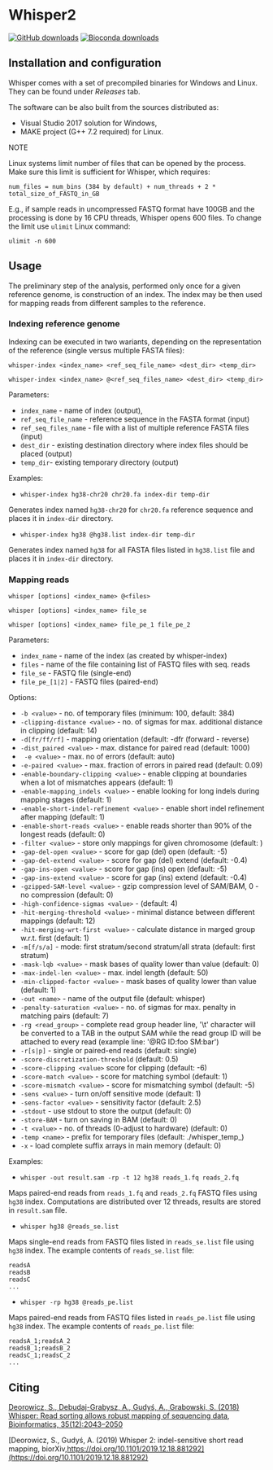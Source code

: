 # Whisper2

[![GitHub downloads](https://img.shields.io/github/downloads/refresh-bio/whisper/total.svg?style=flag&label=GitHub%20downloads)](https://github.com/refresh-bio/Whisper/releases)
[![Bioconda downloads](https://img.shields.io/conda/dn/bioconda/whisper.svg?style=flag&label=Bioconda%20downloads)](https://anaconda.org/bioconda/whisper)

## Installation and configuration

Whisper comes with a set of precompiled binaries for Windows and Linux. They can be found under *Releases* tab.

The software can be also built from the sources distributed as:
* Visual Studio 2017 solution for Windows,
* MAKE project (G++ 7.2 required) for Linux.

NOTE

Linux systems limit number of files that can be opened by the process. Make sure this limit is sufficient for Whisper, which requires:

`num_files = num_bins (384 by default) + num_threads + 2 * total_size_of_FASTQ_in_GB` 

E.g., if sample reads in uncompressed FASTQ format have 100GB and the processing is done by 16 CPU threads, Whisper opens 600 files. To change the limit use `ulimit` Linux command:

`ulimit -n 600`

## Usage

The preliminary step of the analysis, performed only once for a given reference genome, is construction of an index. The index may be then used for mapping reads from different samples to the reference. 

### Indexing reference genome

Indexing can be executed in two wariants, depending on the representation of the reference (single versus multiple FASTA files):

`whisper-index <index_name> <ref_seq_file_name> <dest_dir> <temp_dir>`

`whisper-index <index_name> @<ref_seq_files_name> <dest_dir> <temp_dir>`

Parameters:

* `index_name` - name of index (output),
* `ref_seq_file_name` - reference sequence in the FASTA format (input)
* `ref_seq_files_name` - file with a list of multiple reference FASTA files (input)
* `dest_dir` - existing destination directory where index files should be placed (output)
* `temp_dir`- existing temporary directory (output)

Examples: 
* `whisper-index hg38-chr20 chr20.fa index-dir temp-dir` 

Generates index named `hg38-chr20` for `chr20.fa` reference sequence and places it in `index-dir` directory.

* `whisper-index hg38 @hg38.list index-dir temp-dir` 

Generates index named `hg38` for all FASTA files listed in `hg38.list` file and places it in `index-dir` directory.

### Mapping reads

   `whisper [options] <index_name> @<files>`
   
   `whisper [options] <index_name> file_se`
   
   `whisper [options] <index_name> file_pe_1 file_pe_2`
   
Parameters:
 
 * `index_name`   - name of the index (as created by whisper-index)
 * `files`        - name of the file containing list of FASTQ files with seq. reads
 * `file_se`      - FASTQ file (single-end)
 * `file_pe_[1|2]` - FASTQ files (paired-end)
 
Options:

 * `-b <value>` - no. of temporary files (minimum: 100, default: 384)
 * `-clipping-distance <value>` - no. of sigmas for max. additional distance in clipping (default: 14)
 * `-d[fr/ff/rf]` - mapping orientation (default: -dfr (forward - reverse)
 * `-dist_paired <value>` - max. distance for paired read (default: 1000)
 * ` -e <value>` - max. no of errors (default: auto)
 * `-e-paired <value>` - max. fraction of errors in paired read (default: 0.09)
 * `-enable-boundary-clipping <value>` - enable clipping at boundaries when a lot of mismatches appears (default: 1)
 * `-enable-mapping_indels <value>` - enable looking for long indels during mapping stages (default: 1)
 * `-enable-short-indel-refinement <value>` - enable short indel refinement after mapping (default: 1)
 * `-enable-short-reads <value>` - enable reads shorter than 90% of the longest reads (default: 0)
 * `-filter <value>` - store only mappings for given chromosome (default: )
 * `-gap-del-open <value>` - score for gap (del) open (default: -5)
 * `-gap-del-extend <value>` - score for gap (del) extend (default: -0.4)
 * `-gap-ins-open <value>` - score for gap (ins) open (default: -5)
 * `-gap-ins-extend <value>` - score for gap (ins) extend (default: -0.4)
 * `-gzipped-SAM-level <value>` - gzip compression level of SAM/BAM, 0 - no compression (default: 0)
 * `-high-confidence-sigmas <value>` - (default: 4)
 * `-hit-merging-threshold <value>` - minimal distance between different mappings (default: 12)
 * `-hit-merging-wrt-first <value>` - calculate distance in marged group w.r.t. first (default: 1)
 * `-m[f/s/a]` - mode: first stratum/second stratum/all strata (default: first stratum)
 * `-mask-lqb <value>` - mask bases of quality lower than value (default: 0)
 * `-max-indel-len <value>` - max. indel length (default: 50)
 * `-min-clipped-factor <value>` - mask bases of quality lower than value (default: 1)
 * `-out <name>` - name of the output file (default: whisper)
 * `-penalty-saturation <value>` - no. of sigmas for max. penalty in matching pairs (default: 7)
 * `-rg <read_group>` - complete read group header line, '\t' character will be converted to a TAB in the output SAM while the read group ID will be attached to every read (example line: '@RG     ID:foo  SM:bar')
 * `-r[s|p]` - single or paired-end reads (default: single)
 * `-score-discretization-threshold` (default: 0.5)
 * `-score-clipping <value>` score for clipping (default: -6)
 * `-score-match <value>` - score for matching symbol (default: 1)
 * `-score-mismatch <value>` - score for mismatching symbol (default: -5)
 * `-sens <value>` - turn on/off sensitive mode (default: 1)
 * `-sens-factor <value>` - sensitivity factor (default: 2.5)
 * `-stdout` - use stdout to store the output (default: 0)
 * `-store-BAM` - turn on saving in BAM (default: 0)
 * `-t <value>` - no. of threads (0-adjust to hardware) (default: 0)
 * `-temp <name>` - prefix for temporary files (default: ./whisper_temp_)
 * `-x` - load complete suffix arrays in main memory (default: 0)
  
  
Examples:

* `whisper -out result.sam -rp -t 12 hg38 reads_1.fq reads_2.fq`

Maps paired-end reads from `reads_1.fq` and `reads_2.fq` FASTQ files using `hg38` index. Computations are distributed over 12 threads,  results are stored in `result.sam` file.

* `whisper hg38 @reads_se.list`

Maps single-end reads from FASTQ files listed in `reads_se.list` file using `hg38` index. The example contents of `reads_se.list` file:
```
readsA
readsB
readsC
...
```

* `whisper -rp hg38 @reads_pe.list`

Maps paired-end reads from FASTQ files listed in `reads_pe.list` file using `hg38` index. The example contents of `reads_pe.list` file:
```
readsA_1;readsA_2
readsB_1;readsB_2
readsC_1;readsC_2
...
```


## Citing

[Deorowicz, S., Debudaj-Grabysz, A., Gudyś, A., Grabowski, S. (2018) Whisper: Read sorting allows robust mapping of sequencing data, Bioinformatics, 35(12):2043–2050](https://academic.oup.com/bioinformatics/advance-article-abstract/doi/10.1093/bioinformatics/bty927/5165374?redirectedFrom=fulltext)


[Deorowicz, S., Gudyś, A. (2019) Whisper 2: indel-sensitive short read mapping, biorXiv,https://doi.org/10.1101/2019.12.18.881292](https://doi.org/10.1101/2019.12.18.881292) 

 

